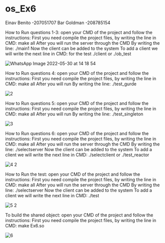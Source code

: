# os_Ex6
Einav Benito -207051707 Bar Goldman -208785154


How to Run questions 1-3:
open your CMD of the project and follow the instructions: First you need compile the project files, by writing the line in CMD:
make all
After you will run the server through the CMD By writing the line:
./main1
Now the client can be added to the system To add a client we will write the next line in CMD:
for the test  ./client or ./ob_test

![WhatsApp Image 2022-05-30 at 14 18 54](https://user-images.githubusercontent.com/93201414/171162855-9f56f4bb-e7f0-468c-82dc-9cfd0a9f0951.jpeg)

How to Run questions 4:
open your CMD of the project and follow the instructions: First you need compile the project files, by writing the line in CMD:
make all
After you will run By writing the line:
./test_gurde


![2](https://user-images.githubusercontent.com/93201414/171162913-b7bac909-88f0-4388-b5aa-24a7c438fb9d.jpeg)


How to Run questions 5:
open your CMD of the project and follow the instructions: First you need compile the project files, by writing the line in CMD:
make all
After you will run By writing the line:
./test_singleton

![3](https://user-images.githubusercontent.com/93201414/171162978-7d97c5a5-cc89-44e3-80f0-afb3724d844d.jpeg)


How to Run questions 6:
open your CMD of the project and follow the instructions: First you need compile the project files, by writing the line in CMD:
make all
After you will run the server through the CMD By writing the line:
./selectserver
Now the client can be added to the system To add a client we will write the next line in CMD:
./selectclient or ./test_reactor

![4 2](https://user-images.githubusercontent.com/93201414/171579616-2f72d2d8-3862-49aa-a5d2-898a20358fca.jpeg)



How to Run  the test:
open your CMD of the project and follow the instructions: First you need compile the project files, by writing the line in CMD:
make all
After you will run the server through the CMD By writing the line:
./selectserver
Now the client can be added to the system To add a client we will write the next line in CMD:
./test


![5 2](https://user-images.githubusercontent.com/93201414/171579663-a37e78b7-2f1d-40c8-850a-9722fa07f7d5.jpeg)



To build the shared object:
open your CMD of the project and follow the instructions: First you need compile the project files, by writing the line in CMD:
make Ex6.so

![6](https://user-images.githubusercontent.com/93201414/171163172-e8191be3-9a05-4005-8265-cd762f7cd638.jpeg)

